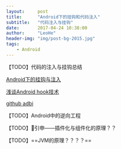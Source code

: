 ```yaml
---
layout:     post
title:      "Android下的挂钩和代码注入"
subtitle:   "代码注入与挂钩"
date:       2017-04-24 10:38:00
author:     "LeoHe"
header-img: "img/post-bg-2015.jpg"
tags:
    - Android
---
```






【TODO】代码的注入与挂钩总结

[Android下的挂钩与注入](http://blog.csdn.net/wang_walfred/article/details/48245283)

[浅谈Android hook技术](https://sec.xiaomi.com/article/23)

[github adbi](https://github.com/crmulliner/adbi)

【TODO】Android中的逆向工程



【TODO】引申——插件化与组件化的原理？？

【TODO】==JVM的原理？？？？==